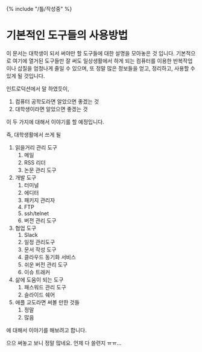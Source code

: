 {% include "/틀/작성중" %}

# 기본적인 도구들의 사용방법

이 문서는 대학생이 되서 써야만 할 도구들에 대한 설명을 모아놓은 것 입니다. 기본적으로 여기에 열거된 도구들만 잘 써도 일상생활에서 하게 되는 컴퓨터를 이용한 반복작업이나 삽질을 엄청나게 줄일 수 있으며, 또 정말 많은 정보들을 얻고, 정리하고, 사용할 수 있게 될 것입니다.

인트로덕션에서 말 하였듯이,

1. 컴퓨터 공학도라면 알았으면 좋겠는 것
2. 대학생이라면 알았으면 좋겠는 것



이 두 가지에 대해서 이야기를 할 예정입니다.

즉, 대학생활에서 쓰게 될

1. 읽을거리 관리 도구
   1. 메일
   2. RSS 리더
   3. 논문 관리 도구
2. 개발 도구
   1. 터미널
   2. 에디터
   3. 패키지 관리자
   4. FTP
   5. ssh/telnet
   6. 버전 관리 도구
3. 협업 도구
   1. Slack
   2. 일정 관리도구
   3. 문서 작성 도구
   4. 클라우드 동기화 서비스
   5. 쉬운 버전 관리 도구
   6. 이슈 트래커
4. 삶에 도움이 되는 도구
   1. 패스워드 관리 도구
   2. 슬라이드 쉐어
5. 애플 교도라면 써볼 만한 것들
   1. 정말
   2. 많음

에 대해서 이야기를 해보려고 합니다. 

으으 써놓고 보니 정말 많네요. 언제 다 쓸련지 ㅠㅠ...
